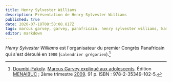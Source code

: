 ```yaml
---
title: Henry Sylvester Williams
description: Présentation de Henry Sylvester Williams
published: true
date: 2020-07-18T08:58:08.817Z
tags: marcus garvey, garvey, panafricain, henry sylvester williams, kamit, congrès panafricain, henry, sylvester, williams
editor: markdown
---
```


*Henry Sylvester Williams* est l'organisateur du premier Congrès Panafricain qui s'est déroulé en `1900` (`calendrier grégorien`).[^1]

[^1]: [Doumbi-Fakoly](/personnalite/homme/polymathe/afrique/nord-ouest/pays/mali/doumbi-fakoli). [Marcus Garvey expliqué aux adolescents](/ouvrage/documentaire/marcus-garvey-explique-aux-adolescents). Édition [MENAIBUC](/organisme/editeur/menaibuc) ; 2ème trimestre [2009](/histoire/date/calendrier-gregorien/par-annee/2009). 91 p. ISBN : 978-2-35349-102-5.